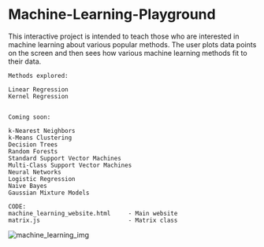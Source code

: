 # Machine-Learning-Playground
This interactive project is intended to teach those who are interested in machine learning about various popular methods.
The user plots data points on the screen and then sees how various machine learning methods fit to their data.

	Methods explored:

	Linear Regression
	Kernel Regression


	Coming soon:

	k-Nearest Neighbors
	k-Means Clustering
	Decision Trees
	Random Forests
	Standard Support Vector Machines
	Multi-Class Support Vector Machines
	Neural Networks
	Logistic Regression
	Naive Bayes
	Gaussian Mixture Models

	CODE:
	machine_learning_website.html     - Main website
	matrix.js                         - Matrix class
	
![machine_learning_img](https://user-images.githubusercontent.com/55214224/88623325-bcc38200-d072-11ea-9200-4d03c13257ef.png)
